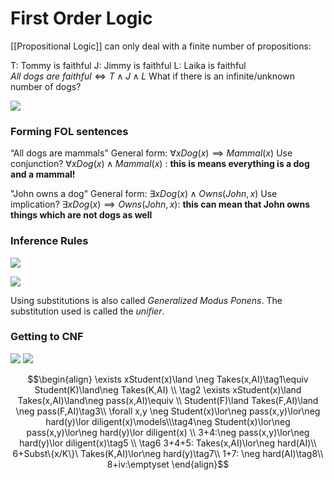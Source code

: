 # First Order Logic
[[Propositional Logic]] can only deal with a finite number of propositions:

T: Tommy is faithful
J: Jimmy is faithful
L: Laika is faithful
$All\ dogs\ are\ faithful\iff T\land J\land L$ 
What if there is an infinite/unknown number of dogs?

![](https://i.imgur.com/cv3VDgZ.png)

### Forming FOL sentences
“All dogs are mammals"
General form:  $\forall xDog(x)\implies Mammal(x)$
Use conjunction? $\forall x Dog(x) \land Mammal(x)$ : **this is means everything is a dog and a mammal!**

"John owns a dog"
General form: $\exists x Dog(x)\land Owns(John,x)$
Use implication? $\exists xDog(x)\implies Owns(John,x)$: **this can mean that John owns things which are not dogs as well**

### Inference Rules
![](https://i.imgur.com/u2fblRM.png)

![](https://i.imgur.com/SEjFjs7.png)

Using substitutions is also called _Generalized Modus Ponens_.
The substitution used is called the _unifier_.

### Getting to CNF
![](https://i.imgur.com/oQcOri5.png)
![](https://i.imgur.com/Ao7wmqA.png)



$$\begin{align}
  \exists xStudent(x)\land \neg Takes(x,AI)\tag1\equiv Student(K)\land\neg Takes(K,AI) \\
  \tag2 \exists xStudent(x)\land Takes(x,AI)\land\neg pass(x,AI)\equiv \\
  Student(F)\land Takes(F,AI)\land \neg pass(F,AI)\tag3\\
   \forall x,y \neg Student(x)\lor\neg pass(x,y)\lor\neg hard(y)\lor diligent(x)\models\\\tag4\neg Student(x)\lor\neg pass(x,y)\lor\neg hard(y)\lor diligent(x) \\
   3+4:\neg pass(x,y)\lor\neg hard(y)\lor diligent(x)\tag5 \\
   \tag6 3+4+5: Takes(x,AI)\lor\neg hard(AI)\\
   6+Subst\{x/K\}\ Takes(K,AI)\lor\neg hard(y)\tag7\\
   1+7: \neg hard(AI)\tag8\\
   8+iv:\emptyset
  \end{align}$$
